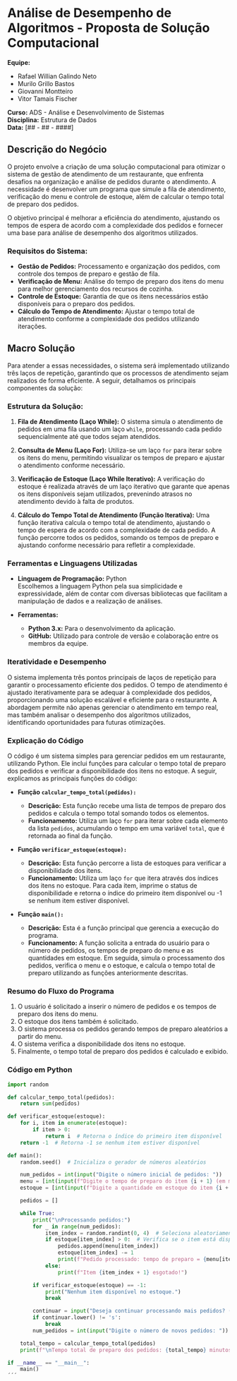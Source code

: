 
# Análise de Desempenho de Algoritmos - Proposta de Solução Computacional

**Equipe:**

- Rafael Willian Galindo Neto
- Murilo Grillo Bastos
- Giovanni Montteiro
- Vitor Tamais Fischer

**Curso:** ADS - Análise e Desenvolvimento de Sistemas  
**Disciplina:** Estrutura de Dados  
**Data:** [## - ## - ####]  

## Descrição do Negócio

O projeto envolve a criação de uma solução computacional para otimizar o sistema de gestão de atendimento de um restaurante, que enfrenta desafios na organização e análise de pedidos durante o atendimento. A necessidade é desenvolver um programa que simule a fila de atendimento, verificação do menu e controle de estoque, além de calcular o tempo total de preparo dos pedidos.

O objetivo principal é melhorar a eficiência do atendimento, ajustando os tempos de espera de acordo com a complexidade dos pedidos e fornecer uma base para análise de desempenho dos algoritmos utilizados.

### Requisitos do Sistema:

- **Gestão de Pedidos:** Processamento e organização dos pedidos, com controle dos tempos de preparo e gestão de fila.
- **Verificação de Menu:** Análise do tempo de preparo dos itens do menu para melhor gerenciamento dos recursos de cozinha.
- **Controle de Estoque:** Garantia de que os itens necessários estão disponíveis para o preparo dos pedidos.
- **Cálculo do Tempo de Atendimento:** Ajustar o tempo total de atendimento conforme a complexidade dos pedidos utilizando iterações.

## Macro Solução

Para atender a essas necessidades, o sistema será implementado utilizando três laços de repetição, garantindo que os processos de atendimento sejam realizados de forma eficiente. A seguir, detalhamos os principais componentes da solução:

### Estrutura da Solução:

1. **Fila de Atendimento (Laço While):** O sistema simula o atendimento de pedidos em uma fila usando um laço `while`, processando cada pedido sequencialmente até que todos sejam atendidos.

2. **Consulta de Menu (Laço For):** Utiliza-se um laço `for` para iterar sobre os itens do menu, permitindo visualizar os tempos de preparo e ajustar o atendimento conforme necessário.

3. **Verificação de Estoque (Laço While Iterativo):** A verificação do estoque é realizada através de um laço iterativo que garante que apenas os itens disponíveis sejam utilizados, prevenindo atrasos no atendimento devido à falta de produtos.

4. **Cálculo do Tempo Total de Atendimento (Função Iterativa):** Uma função iterativa calcula o tempo total de atendimento, ajustando o tempo de espera de acordo com a complexidade de cada pedido. A função percorre todos os pedidos, somando os tempos de preparo e ajustando conforme necessário para refletir a complexidade.

### Ferramentas e Linguagens Utilizadas

- **Linguagem de Programação:** Python  
  Escolhemos a linguagem Python pela sua simplicidade e expressividade, além de contar com diversas bibliotecas que facilitam a manipulação de dados e a realização de análises.

- **Ferramentas:**
  - **Python 3.x:** Para o desenvolvimento da aplicação.
  - **GitHub:** Utilizado para controle de versão e colaboração entre os membros da equipe.

### Iteratividade e Desempenho

O sistema implementa três pontos principais de laços de repetição para garantir o processamento eficiente dos pedidos. O tempo de atendimento é ajustado iterativamente para se adequar à complexidade dos pedidos, proporcionando uma solução escalável e eficiente para o restaurante. A abordagem permite não apenas gerenciar o atendimento em tempo real, mas também analisar o desempenho dos algoritmos utilizados, identificando oportunidades para futuras otimizações.

### Explicação do Código

O código é um sistema simples para gerenciar pedidos em um restaurante, utilizando Python. Ele inclui funções para calcular o tempo total de preparo dos pedidos e verificar a disponibilidade dos itens no estoque. A seguir, explicamos as principais funções do código:

- **Função `calcular_tempo_total(pedidos):`**
  - **Descrição:** Esta função recebe uma lista de tempos de preparo dos pedidos e calcula o tempo total somando todos os elementos.
  - **Funcionamento:** Utiliza um laço `for` para iterar sobre cada elemento da lista `pedidos`, acumulando o tempo em uma variável `total`, que é retornada ao final da função.

- **Função `verificar_estoque(estoque):`**
  - **Descrição:** Esta função percorre a lista de estoques para verificar a disponibilidade dos itens.
  - **Funcionamento:** Utiliza um laço `for` que itera através dos índices dos itens no estoque. Para cada item, imprime o status de disponibilidade e retorna o índice do primeiro item disponível ou -1 se nenhum item estiver disponível.

- **Função `main():`**
  - **Descrição:** Esta é a função principal que gerencia a execução do programa.
  - **Funcionamento:** A função solicita a entrada do usuário para o número de pedidos, os tempos de preparo do menu e as quantidades em estoque. Em seguida, simula o processamento dos pedidos, verifica o menu e o estoque, e calcula o tempo total de preparo utilizando as funções anteriormente descritas.

### Resumo do Fluxo do Programa

1. O usuário é solicitado a inserir o número de pedidos e os tempos de preparo dos itens do menu.
2. O estoque dos itens também é solicitado.
3. O sistema processa os pedidos gerando tempos de preparo aleatórios a partir do menu.
4. O sistema verifica a disponibilidade dos itens no estoque.
5. Finalmente, o tempo total de preparo dos pedidos é calculado e exibido.



### Código em Python

```python
import random

def calcular_tempo_total(pedidos):
    return sum(pedidos)

def verificar_estoque(estoque):
    for i, item in enumerate(estoque):
        if item > 0:
            return i  # Retorna o índice do primeiro item disponível
    return -1  # Retorna -1 se nenhum item estiver disponível

def main():
    random.seed()  # Inicializa o gerador de números aleatórios

    num_pedidos = int(input("Digite o número inicial de pedidos: "))
    menu = [int(input(f"Digite o tempo de preparo do item {i + 1} (em minutos): ")) for i in range(5)]
    estoque = [int(input(f"Digite a quantidade em estoque do item {i + 1}: ")) for i in range(5)]

    pedidos = []

    while True:
        print("\nProcessando pedidos:")
        for _ in range(num_pedidos):
            item_index = random.randint(0, 4)  # Seleciona aleatoriamente um item do menu
            if estoque[item_index] > 0:  # Verifica se o item está disponível
                pedidos.append(menu[item_index])
                estoque[item_index] -= 1
                print(f"Pedido processado: tempo de preparo = {menu[item_index]} minutos")
            else:
                print(f"Item {item_index + 1} esgotado!")

        if verificar_estoque(estoque) == -1:
            print("Nenhum item disponível no estoque.")
            break

        continuar = input("Deseja continuar processando mais pedidos? (s/n): ")
        if continuar.lower() != 's':
            break
        num_pedidos = int(input("Digite o número de novos pedidos: "))

    total_tempo = calcular_tempo_total(pedidos)
    print(f"\nTempo total de preparo dos pedidos: {total_tempo} minutos")

if __name__ == "__main__":
    main()
´´´


